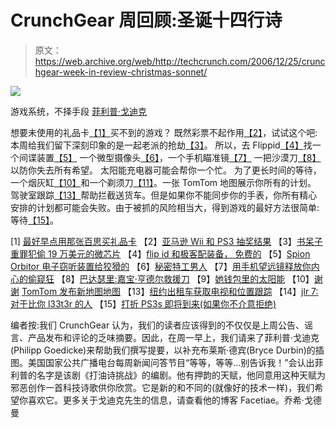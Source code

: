 # CrunchGear 周回顾:圣诞十四行诗

> 原文：<https://web.archive.org/web/http://techcrunch.com/2006/12/25/crunchgear-week-in-review-christmas-sonnet/>

![](img/30c546eca40c6f3e3b4865a93a964665.png)

游戏系统，不择手段
[菲利普·戈迪克](https://web.archive.org/web/20170319013356/http://facetiae.blogspot.com/)

想要未使用的礼品卡[【1】](https://web.archive.org/web/20170319013356/http://crunchgear.com/2006/12/18/better-use-that-best-buy-gift-card-soon/)买不到的游戏？
既然彩票不起作用[【2】](https://web.archive.org/web/20170319013356/http://crunchgear.com/2006/12/19/amazon-wii-and-ps3-lottery-results/)，试试这个吧:
本周给我们留下深刻印象的是一起老派的抢劫[【3】](https://web.archive.org/web/20170319013356/http://crunchgear.com/2006/12/21/nerdy-felons-steal-190k-in-microchips/)。
所以，去 Flippid[【4】](https://web.archive.org/web/20170319013356/http://crunchgear.com/2006/12/18/flippid-matches-gear-with-geeks-free/)找一个间谍装置[【5】](https://web.archive.org/web/20170319013356/http://crunchgear.com/2006/12/20/spion-orbitor-electronic-listening-device-for-the-devious/)
一个微型摄像头[【6】](https://web.archive.org/web/20170319013356/http://crunchgear.com/2006/12/19/secret-agent-man/)，一个手机瞄准镜[【7】](https://web.archive.org/web/20170319013356/http://crunchgear.com/2006/12/18/release-your-inner-peeping-tom-with-a-cellphone-telescope/)
一把沙漠刀[【8】](https://web.archive.org/web/20170319013356/http://crunchgear.com/2006/12/18/badassery-gerber-hinderer-rescue-knife/)以防你失去所有希望。
太阳能充电器可能会帮你一个忙。
为了更长时间的等待，一个烟灰缸[【10】](https://web.archive.org/web/20170319013356/http://crunchgear.com/2006/12/19/thank-you-for-smokingat-your-desk/)和一个剃须刀[【11】](https://web.archive.org/web/20170319013356/http://crunchgear.com/2006/12/18/brando-adds-electric-shaver-to-its-list-of-usb-products/)。一张 TomTom 地图展示你所有的计划。
驾驶室跟踪[【13】](https://web.archive.org/web/20170319013356/http://crunchgear.com/2006/12/18/nyc-cabs-getting-tv-and-location-tracking/)帮助拦截送货车。但是如果你不能同步你的手表，你所有精心安排的计划都可能会失败。由于被抓的风险相当大，得到游戏的最好方法很简单:等待[【15】](https://web.archive.org/web/20170319013356/http://crunchgear.com/2006/12/21/discount-ps3s-on-the-horizon-if-youre-ok-with-refurbs/)。

[1] [最好早点用那张百思买礼品卡](https://web.archive.org/web/20170319013356/http://crunchgear.com/2006/12/18/better-use-that-best-buy-gift-card-soon/)
【2】[亚马逊 Wii 和 PS3 抽奖结果](https://web.archive.org/web/20170319013356/http://crunchgear.com/2006/12/19/amazon-wii-and-ps3-lottery-results/)
【3】[书呆子重罪犯偷 19 万美元的微芯片](https://web.archive.org/web/20170319013356/http://crunchgear.com/2006/12/21/nerdy-felons-steal-190k-in-microchips/)
【4】[flip id 和极客配装备， 免费的](https://web.archive.org/web/20170319013356/http://crunchgear.com/2006/12/18/flippid-matches-gear-with-geeks-free/)
【5】[Spion Orbitor 电子窃听装置给狡猾的](https://web.archive.org/web/20170319013356/http://crunchgear.com/2006/12/20/spion-orbitor-electronic-listening-device-for-the-devious/)
【6】[秘密特工男人](https://web.archive.org/web/20170319013356/http://crunchgear.com/2006/12/19/secret-agent-man/)
【7】[用手机望远镜释放你内心的偷窥狂](https://web.archive.org/web/20170319013356/http://crunchgear.com/2006/12/18/release-your-inner-peeping-tom-with-a-cellphone-telescope/)
【8】[巴达瑟里:嘉宝·亨德尔救援刀](https://web.archive.org/web/20170319013356/http://crunchgear.com/2006/12/18/badassery-gerber-hinderer-rescue-knife/)
【9】[她钱包里的太阳能](https://web.archive.org/web/20170319013356/http://crunchgear.com/2006/12/20/solar-power-in-her-purse/)
【10】[谢谢](https://web.archive.org/web/20170319013356/http://crunchgear.com/2006/12/19/thank-you-for-smokingat-your-desk/) [TomTom 发布新地图地图](https://web.archive.org/web/20170319013356/http://crunchgear.com/2006/12/21/tomtom-releases-new-mapmaps/)
【13】[纽约出租车获取电视和位置跟踪](https://web.archive.org/web/20170319013356/http://crunchgear.com/2006/12/18/nyc-cabs-getting-tv-and-location-tracking/)
【14】[jlr 7:对于比你 l33t3r 的人](https://web.archive.org/web/20170319013356/http://crunchgear.com/2006/12/19/jlr7-for-people-l33t3r-than-you/)
【15】[打折 PS3s 即将到来(如果你不介意拒绝)](https://web.archive.org/web/20170319013356/http://crunchgear.com/2006/12/21/discount-ps3s-on-the-horizon-if-youre-ok-with-refurbs/)

编者按:我们 CrunchGear 认为，我们的读者应该得到的不仅仅是上周公告、谣言、产品发布和评论的乏味摘要。因此，在周一早上，我们请来了菲利普·戈迪克(Philipp Goedicke)来帮助我们撰写提要，以补充布莱斯·德宾(Bryce Durbin)的插图。美国国家公共广播电台每周新闻问答节目“等等，等等…别告诉我！”会认出菲利普的名字是该剧《打油诗挑战》的编剧。他有押韵的天赋，他同意用这种天赋为邪恶创作一首科技诗歌供你欣赏。它是新的和不同的(就像好的技术一样)，我们希望你喜欢它。更多关于戈迪克先生的信息，请查看他的博客 Facetiae。乔希·戈德曼